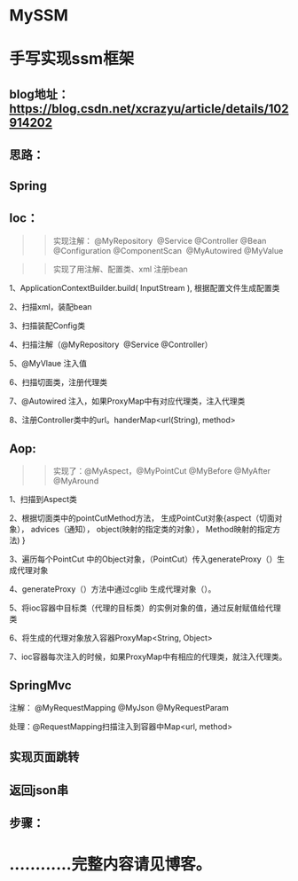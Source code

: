# MySSM
手写实现ssm框架
========
blog地址：https://blog.csdn.net/xcrazyu/article/details/102914202
-------
思路：
---------
Spring
---------
Ioc：
-------

>>实现注解： @MyRepository  @Service @Controller @Bean @Configuration @ComponentScan  @MyAutowired @MyValue

>>实现了用注解、配置类、xml 注册bean

1、ApplicationContextBuilder.build( InputStream ), 根据配置文件生成配置类

2、扫描xml，装配bean

3、扫描装配Config类

4、扫描注解（@MyRepository  @Service @Controller）

5、@MyVlaue 注入值

6、扫描切面类，注册代理类

7、@Autowired 注入，如果ProxyMap中有对应代理类，注入代理类

8、注册Controller类中的url。handerMap<url(String), method>

Aop:
--------
>>实现了：@MyAspect，@MyPointCut @MyBefore @MyAfter @MyAround

1、扫描到Aspect类

2、根据切面类中的pointCutMethod方法， 生成PointCut对象{aspect（切面对象）， advices（通知）， object(映射的指定类的对象）， Method映射的指定方法) }

3、遍历每个PointCut 中的Object对象，（PointCut）传入generateProxy（）生成代理对象

4、generateProxy（）方法中通过cglib 生成代理对象（）。

5、将ioc容器中目标类（代理的目标类）的实例对象的值，通过反射赋值给代理类

6、将生成的代理对象放入容器ProxyMap<String, Object>

7、ioc容器每次注入的时候，如果ProxyMap中有相应的代理类，就注入代理类。

SpringMvc
-----------

注解： @MyRequestMapping @MyJson @MyRequestParam

处理：@RequestMapping扫描注入到容器中Map<url, method>

实现页面跳转
----
返回json串
----
步骤：
--
............完整内容请见博客。
===============
